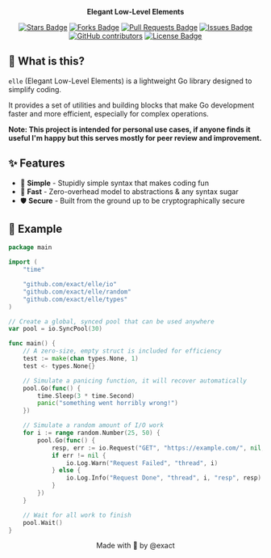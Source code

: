 <div align="center">  
  <p>
    <strong>Elegant Low-Level Elements</strong>
  </p>
  
  <p>
    <a href="https://github.com/exact/elle/stargazers"><img src="https://img.shields.io/github/stars/exact/elle" alt="Stars Badge"/></a>
    <a href="https://github.com/exact/elle/network/members"><img src="https://img.shields.io/github/forks/exact/elle" alt="Forks Badge"/></a>
    <a href="https://github.com/exact/elle/pulls"><img src="https://img.shields.io/github/issues-pr/exact/elle" alt="Pull Requests Badge"/></a>
    <a href="https://github.com/exact/elle/issues"><img src="https://img.shields.io/github/issues/exact/elle" alt="Issues Badge"/></a>
    <a href="https://github.com/exact/elle/graphs/contributors"><img alt="GitHub contributors" src="https://img.shields.io/github/contributors/exact/elle?color=2b9348"></a>
    <a href="https://github.com/exact/elle/blob/main/LICENSE"><img src="https://img.shields.io/github/license/exact/elle?color=2b9348" alt="License Badge"/></a>
  </p>
</div>

## 🧐 What is this?

`elle` (Elegant Low-Level Elements) is a lightweight Go library designed to simplify coding.

It provides a set of utilities and building blocks that make Go development faster and more efficient, especially for complex operations.

**Note: This project is intended for personal use cases, if anyone finds it useful I'm happy but this serves mostly for peer review and improvement.**

## ✨ Features

- 🧼 **Simple** - Stupidly simple syntax that makes coding fun
- 🚀 **Fast** - Zero-overhead model to abstractions & any syntax sugar
- 🛡️ **Secure** - Built from the ground up to be cryptographically secure

## 📝 Example

```go
package main

import (
	"time"

	"github.com/exact/elle/io"
	"github.com/exact/elle/random"
	"github.com/exact/elle/types"
)

// Create a global, synced pool that can be used anywhere
var pool = io.SyncPool(30)

func main() {
	// A zero-size, empty struct is included for efficiency
	test := make(chan types.None, 1)
	test <- types.None{}

	// Simulate a panicing function, it will recover automatically
	pool.Go(func() {
		time.Sleep(3 * time.Second)
		panic("something went horribly wrong!")
	})

	// Simulate a random amount of I/O work
	for i := range random.Number(25, 50) {
		pool.Go(func() {
			resp, err := io.Request("GET", "https://example.com/", nil, nil, true)
			if err != nil {
				io.Log.Warn("Request Failed", "thread", i)
			} else {
				io.Log.Info("Request Done", "thread", i, "resp", resp)
			}
		})
	}

	// Wait for all work to finish
	pool.Wait()
}
```

<div align="center">
  Made with 💜 by <a href="https://github.com/exact" style="text-decoration: none;">@exact</a>
</div>

